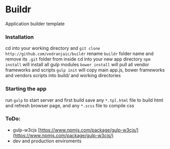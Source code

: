 # Buildr
Application builder template

### Installation
cd into your working directory and `git clone http://github.com/vedranjaic/buildr`
rename `buildr` folder name and remove its `.git` folder from inside
cd into your new app directory
`npm install` will install all gulp modules
`bower install` will pull all vendor frameworks and scripts
`gulp init` will copy main app.js, bower frameworks and vendors scripts into build/ and working directories

### Starting the app
run `gulp` to start server and first build
save any `*.tpl.html` file to build html and refresh browser page, and any `*.scss` file to compile css

### ToDo:
- gulp-w3cjs [https://www.npmjs.com/package/gulp-w3cjs/](https://www.npmjs.com/package/gulp-w3cjs/)
- dev and production enviroments